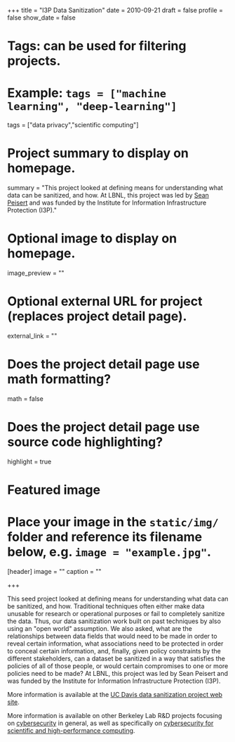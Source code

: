 +++
title = "I3P Data Sanitization"
date = 2010-09-21
draft = false
profile = false
show_date = false

# Tags: can be used for filtering projects.
# Example: `tags = ["machine learning", "deep-learning"]`
tags = ["data privacy","scientific computing"]

# Project summary to display on homepage.
summary = "This  project looked at defining means for understanding what data can be sanitized, and how.  At LBNL, this project was led by [Sean Peisert](https://www.cs.ucdavis.edu/~peisert/) and was funded by the Institute for Information Infrastructure Protection (I3P)."

# Optional image to display on homepage.
image_preview = ""

# Optional external URL for project (replaces project detail page).
external_link = ""

# Does the project detail page use math formatting?
math = false

# Does the project detail page use source code highlighting?
highlight = true

# Featured image
# Place your image in the `static/img/` folder and reference its filename below, e.g. `image = "example.jpg"`.
[header]
image = ""
caption = ""

+++

This seed project looked at defining means for understanding what data can be sanitized, and how. Traditional techniques often either make data unusable for research or operational purposes or fail to completely sanitize the data. Thus, our data sanitization work built on past techniques by also using an "open world" assumption. We also asked, what are the relationships between data fields that would need to be made in order to reveal certain information, what associations need to be protected in order to conceal certain information, and, finally, given policy constraints by the different stakeholders, can a dataset be sanitized in a way that satisfies the policies of all of those people, or would certain compromises to one or more policies need to be made? At LBNL, this project was led by Sean Peisert and was funded by the Institute for Information Infrastructure Protection (I3P).  

More information is available at the [UC Davis data sanitization project web site](http://www.cs.ucdavis.edu/%7Epeisert/projects/sanitization.html).

More information is available on other Berkeley Lab R&D projects focusing on [cybersecurity](/projects/) in general, as well as specifically on [cybersecurity for scientific and high-performance computing](/research/scientific-computing/).
